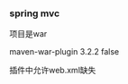 ### spring mvc


项目是war

<plugin>
                <artifactId>maven-war-plugin</artifactId>
                <version>3.2.2</version>
                <configuration>
                    <failOnMissingWebXml>false</failOnMissingWebXml>
                </configuration>
            </plugin>

插件中允许web.xml缺失







